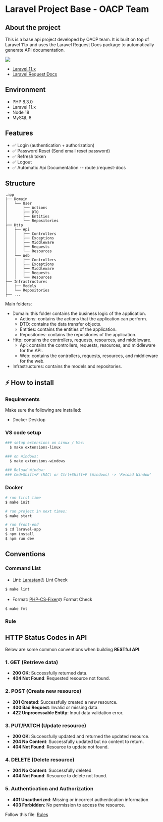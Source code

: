 # Laravel Project Base - OACP Team

## About the project

This is a base api project developed by OACP team. It is built on top of Laravel 11.x and uses the Laravel Request Docs package to automatically generate API documentation.

[![](https://img.shields.io/badge/Laravel-v11.x-ff2e21.svg)](https://laravel.com)

- [Laravel 11.x](https://github.com/laravel/laravel)
- [Laravel Request Docs](https://github.com/rakutentech/laravel-request-docs)

## Environment

- PHP 8.3.0
- Laravel 11.x
- Node 18
- MySQL 8

## Features

- ✅ Login (authentication + authorization)
- ✅ Password Reset (Send email reset password)
- ✅ Refresh token
- ✅ Logout
- ✅ Automatic Api Documentation -- route /request-docs

## Structure

```
.app
├── Domain
│   └── User
│       ├── Actions
│       ├── DTO
│       ├── Entities
│       └── Repositories
├── Http
│   ├── Api
│   │   ├── Controllers
│   │   ├── Exceptions
│   │   ├── Middleware
│   │   ├── Requests
│   │   └── Resources
│   └── Web
│   │   ├── Controllers
│   │   ├── Exceptions
│   │   ├── Middleware
│   │   ├── Requests
│   │   └── Resources
├── Infrastructures
│   ├── Models
│   └── Repositories
├── ...

```

Main folders:

- Domain: this folder contains the business logic of the application.
  - Actions: contains the actions that the application can perform.
  - DTO: contains the data transfer objects.
  - Entities: contains the entities of the application.
  - Repositories: contains the repositories of the application.
- Http: contains the controllers, requests, resources, and middleware.
  - Api: contains the controllers, requests, resources, and middleware for the API.
  - Web: contains the controllers, requests, resources, and middleware for the web.
- Infrastructures: contains the models and repositories.

## ⚡️ How to install

### Requirements

Make sure the following are installed:

- Docker Desktop

### VS code setup

```bash
### setup extensions on Linux / Mac:
  $ make extensions-linux

### on Windows:
  $ make extensions-windows

### Reload Window:
### Cmd+Shift+P (MAC) or Ctrl+Shift+P (Windows) -> 'Reload Window'
```

### Docker

```bash
# run first time
$ make init

# run project in next times:
$ make start

# run front-end
$ cd laravel-app
$ npm install
$ npm run dev
```

## Conventions

### Command List

- Lint: [Larastan](https://github.com/nunomaduro/larastan)の Lint Check

```bash
$ make lint
```

- Format: [PHP-CS-Fixer](https://github.com/PHP-CS-Fixer/PHP-CS-Fixer)の Format Check

```bash
$ make fmt
```

### Rule

## HTTP Status Codes in API

Below are some common conventions when building **RESTful API**:

### **1. GET (Retrieve data)**

- **200 OK**: Successfully returned data.
- **404 Not Found**: Requested resource not found.

### **2. POST (Create new resource)**

- **201 Created**: Successfully created a new resource.
- **400 Bad Request**: Invalid or missing data.
- **422 Unprocessable Entity**: Input data validation error.

### **3. PUT/PATCH (Update resource)**

- **200 OK**: Successfully updated and returned the updated resource.
- **204 No Content**: Successfully updated but no content to return.
- **404 Not Found**: Resource to update not found.

### **4. DELETE (Delete resource)**

- **204 No Content**: Successfully deleted.
- **404 Not Found**: Resource to delete not found.

### **5. Authentication and Authorization**

- **401 Unauthorized**: Missing or incorrect authentication information.
- **403 Forbidden**: No permission to access the resource.

Follow this file:
[Rules](https://gitlab.com/tuananh.pham3/base-php-laravel/-/blob/main/docs/policy.md)
